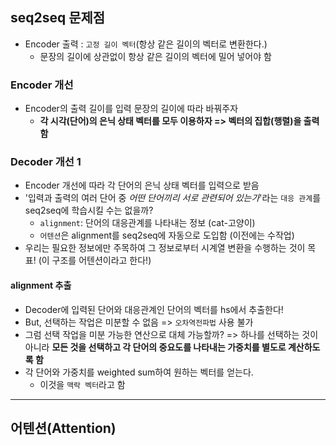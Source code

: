 ## seq2seq 문제점
- Encoder 출력 : `고정 길이 벡터`(항상 같은 길이의 벡터로 변환한다.)
	- 문장의 길이에 상관없이 항상 같은 길이의 벡터에 밀어 넣어야 함

### Encoder 개선
- Encoder의 출력 길이를 입력 문장의 길이에 따라 바꿔주자
	- __각 시각(단어)의 은닉 상태 벡터를 모두 이용하자 => 벡터의 집합(행렬)을 출력함__

### Decoder 개선 1
- Encoder 개선에 따라 각 단어의 은닉 상태 벡터를 입력으로 받음
- '입력과 출력의 여러 단어 중 _어떤 단어끼리 서로 관련되어 있는가_'라는 `대응 관계`를 seq2seq에 학습시킬 수는 없을까?
	- `alignment`: 단어의 대응관계를 나타내는 정보 (cat-고양이)
	- `어텐션`은 alignment를 seq2seq에 자동으로 도입함 (이전에는 수작업)
- 우리는 필요한 정보에만 주목하여 그 정보로부터 시계열 변환을 수행하는 것이 목표! (이 구조를 어텐션이라고 한다!)

#### alignment 추출
- Decoder에 입력된 단어와 대응관계인 단어의 벡터를 hs에서 추출한다!
- But, 선택하는 작업은 미분할 수 없음 => `오차역전파법` 사용 불가
- 그럼 선택 작업을 미분 가능한 연산으로 대체 가능할까? => 하나를 선택하는 것이 아니라 __모든 것을 선택하고 각 단어의 중요도를 나타내는 가중치를 별도로 계산하도록 함__
- 각 단어와 가중치를 weighted sum하여 원하는 벡터를 얻는다.
	- 이것을 `맥락 벡터`라고 함

***


## 어텐션(Attention)
